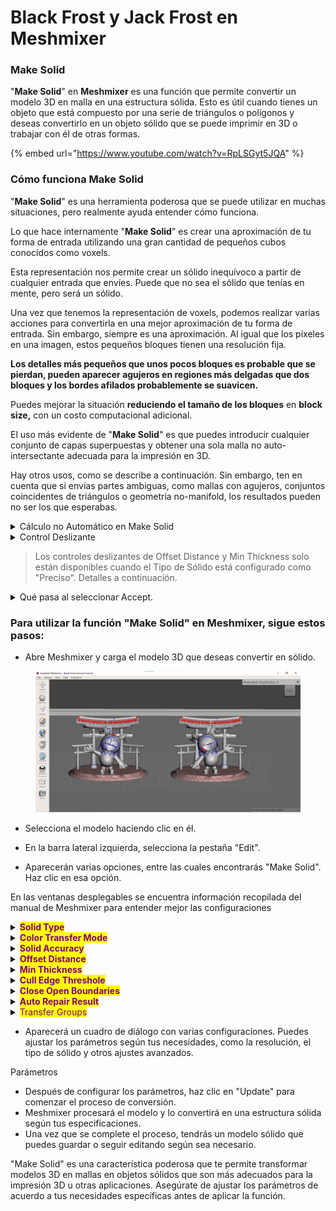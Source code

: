 # Black Frost y Jack Frost en Meshmixer

### **Make Solid**

"**Make Solid**" en **Meshmixer** es una función que permite convertir un modelo 3D en malla en una estructura sólida. Esto es útil cuando tienes un objeto que está compuesto por una serie de triángulos o polígonos y deseas convertirlo en un objeto sólido que se puede imprimir en 3D o trabajar con él de otras formas.

{% embed url="https://www.youtube.com/watch?v=RpLSGyt5JQA" %}

### Cómo funciona Make Solid

"**Make Solid**" es una herramienta poderosa que se puede utilizar en muchas situaciones, pero realmente ayuda entender cómo funciona.

&#x20;Lo que hace internamente "**Make Solid**" es crear una aproximación de tu forma de entrada utilizando una gran cantidad de pequeños cubos conocidos como voxels.&#x20;

Esta representación nos permite crear un sólido inequívoco a partir de cualquier entrada que envíes. Puede que no sea el sólido que tenías en mente, pero será un sólido.

Una vez que tenemos la representación de voxels, podemos realizar varias acciones para convertirla en una mejor aproximación de tu forma de entrada. Sin embargo, siempre es una aproximación. Al igual que los píxeles en una imagen, estos pequeños bloques tienen una resolución fija.&#x20;

**Los detalles más pequeños que unos pocos bloques es probable que se pierdan, pueden aparecer agujeros en regiones más delgadas que dos bloques y los bordes afilados probablemente se suavicen.**

&#x20;Puedes mejorar la situación **reduciendo el tamaño de los bloques** en **block size,** con un costo computacional adicional.

El uso más evidente de "**Make Solid**" es que puedes introducir cualquier conjunto de capas superpuestas y obtener una sola malla no auto-intersectante adecuada para la impresión en 3D.

&#x20;Hay otros usos, como se describe a continuación. Sin embargo, ten en cuenta que si envías partes ambiguas, como mallas con agujeros, conjuntos coincidentes de triángulos o geometría no-manifold, los resultados pueden no ser los que esperabas.

<details>

<summary>Cálculo no Automático en Make Solid</summary>

A diferencia de muchas herramientas en Meshmixer, la vista previa en la herramienta "**Make Solid**" no se recalcula automáticamente al cambiar los parámetros. En algunos casos, esta herramienta puede tardar bastante tiempo en calcularse, por lo que para iniciar una nueva vista previa, debes hacer clic en el botón "**Update**".

&#x20;En la mayoría de los casos, verás una barra de progreso con un botón de **Cancel**, sin embargo, la cancelación no es instantánea, en casos extremos puede tardar uno o dos minutos después de hacer clic en el botón de cancelar para que tenga efecto.

</details>

<details>

<summary>Control Deslizante</summary>

Ten en cuenta que, para las configuraciones de **Solid Accuracy** y **Mesh Density Settings**, se muestra una opción de Tamaño de Celda debajo del control deslizante.

&#x20;Cada uno de estos controles deslizantes especifica una **tasa de muestreo para la superficie**, esencialmente una cantidad de "pasos" en los que se divide el objeto.

&#x20;**Números más altos significan resultados más precisos a expensas de una computación más lenta** y, en el caso de la **Densidad de Malla**, significativamente **más triángulos.**&#x20;

Para un uso ocasional, los controles deslizantes son suficientes, pero si necesitas resultados repetibles, las casillas de Tamaño de Celda, que son editables si haces clic en ellas, son una forma más precisa de definir el tamaño de paso de subdivisión.

</details>

> Los controles deslizantes de Offset Distance y Min Thickness solo están disponibles cuando el Tipo de Sólido está configurado como "Preciso". Detalles a continuación.

<details>

<summary>Qué pasa al seleccionar Accept.</summary>

Cuando aceptas una operación de Crear Sólido, no modificamos el objeto de entrada. En su lugar, el sólido se agrega a la escena como un nuevo objeto de Malla, con "(sólido)" agregado al nombre original del objeto. El objeto original también se oculta, pero puedes volver a mostrarlo en el Explorador de Objetos.

</details>



### Para utilizar la función "**Make Solid**" en **Meshmixer**, sigue estos pasos:

* Abre Meshmixer y carga el modelo 3D que deseas convertir en sólido.

<figure><img src="../../.gitbook/assets/Captura de pantalla 2023-11-06 145602.png" alt=""><figcaption></figcaption></figure>

* Selecciona el modelo haciendo clic en él.



* En la barra lateral izquierda, selecciona la pestaña "Edit".
* Aparecerán varias opciones, entre las cuales encontrarás "Make Solid". Haz clic en esa opción.

En las ventanas desplegables se encuentra información recopilada del manual de Meshmixer para entender mejor las configuraciones

<details>

<summary><mark style="color:purple;"><strong>Solid Type</strong></mark></summary>

![](<../../.gitbook/assets/image (142).png>)

El menú desplegable Tipo de Sólido controla el comportamiento básico de la herramienta Crear Sólido. Hay cuatro modos disponibles, que se describen a continuación. La imagen a continuación muestra un ejemplo con un objeto original (izquierda) que tiene dos capas superpuestas.

<mark style="color:purple;">**Accurate:**</mark> El modo Preciso (arriba a la derecha) toma la aproximación de voxels y calcula un campo de distancias firmado que aproxima el objeto de entrada. Luego, generamos una malla basada en este campo de distancias. Calcular este campo de distancias es significativamente más costoso que el modo Rápido, y en algunos casos, el resultado puede no ser tan bueno como en el modo Rápido (como en nuestro ejemplo a continuación). Sin embargo, el campo de distancias firmado tiene otros usos, como veremos.

<mark style="color:purple;">**Blocky:**</mark> El modo de Bloque (abajo a la derecha) simplemente genera una malla a partir de los cubos de voxels, lo que da como resultado un objeto con aspecto de bloques. Ten en cuenta que a veces pueden existir intersecciones no-manifold en esta malla.

<mark style="color:purple;">**Fast:**</mark> El modo Rápido (arriba a la izquierda) es el modo predeterminado. En este modo, generamos una malla a partir de la aproximación de voxels y luego proyectamos nuevamente los vértices sobre la superficie de entrada. Esto es bastante rápido y funciona bien en casos sencillos, pero la proyección nuevamente puede introducir artefactos en áreas complejas.

<mark style="color:purple;">**Sharp Edge Preserve:**</mark> El modo de Preservación de Bordes Afilados (abajo a la izquierda) se basa en el modo Rápido, pero después de la proyección nuevamente, intentamos recuperar los bordes afilados del objeto de entrada. La forma en que se hace esto es similar al flujo de trabajo de múltiples pasos descrito en la herramienta Editar > Atraer al Objetivo. Este modo puede ser extremadamente lento y aún así no produce resultados perfectos; sin embargo, puedes resolver rápidamente pequeños defectos utilizando Atraer al Objetivo.

</details>

<details>

<summary><mark style="color:purple;"><strong>Color Transfer Mode</strong></mark></summary>

Después de haber remuestreado su malla de entrada, también podemos remuestrear los colores en esas mallas.&#x20;

Actualmente, solo admitimos colores por vértice en la malla sólida. Entonces, si su objeto de entrada tiene colores por vértice, evaluamos el color interpolado por vértice en cada vértice de la malla sólida. Esto se conoce como el modo Vértice a Vértice.&#x20;

Si su objeto de entrada tiene texturas mapeadas por UV, entonces el modo Material a Vértice resultará en que el mapa de color se "cueza" en los colores por vértice en la malla sólida. Se muestra un ejemplo a continuación. La imagen más a la izquierda muestra la malla original texturizada (con muchos agujeros).&#x20;

El del medio es el resultado predeterminado de Crear Sólido. Puede ver muchos artefactos en la camiseta porque la densidad de vértices es bastante baja en comparación con la resolución de la textura. En la imagen más a la derecha, hemos aumentado la densidad de la malla sólida para obtener una aproximación más nítida. Observe que los agujeros también se han llenado de colores.

Después de remuestrear tu malla de entrada, también podemos remuestrear los colores en esas mallas. Actualmente, solo admitimos colores por vértice en la malla sólida. Entonces, si tu objeto de entrada tiene colores por vértice, evaluamos el color interpolado por vértice en cada vértice de la malla sólida. Esto se conoce como el modo Vértice a Vértice. Si tu objeto de entrada tiene texturas mapeadas por UV, entonces el modo Material a Vértice resultará en que el mapa de color se "cueza" en los colores por vértice en la malla sólida. Se muestra un ejemplo a continuación. La imagen más a la izquierda muestra la malla texturizada original (con muchos agujeros). La del medio es el resultado predeterminado de Crear Sólido. Puedes ver muchos artefactos en la camiseta porque la densidad de vértices es bastante baja en comparación con la resolución de la textura. En la imagen más a la derecha, hemos aumentado la densidad de la malla sólida para obtener una aproximación más nítida. Observa que los agujeros también se han llenado de colores.

**No Colors:** El modo Sin Colores desactiva la transferencia de colores.![](<../../.gitbook/assets/image (143).png>)

**Automatic:** El modo Automático es el modo predeterminado. En este modo, se utiliza el modo Material a Vértice si el objeto de entrada tiene texturas mapeadas por UV; de lo contrario, se transfieren los colores por vértice.

**Vertex to Vertex:**

</details>

<details>

<summary><mark style="color:purple;"><strong>Solid Accuracy</strong></mark></summary>

Explicamos anteriormente que "Make Solid" aproxima tu objeto con voxels. Esta aproximación en realidad ocurre dos veces.&#x20;

Primero, voxelizamos la forma utilizando la Precisión Sólida como tasa de muestreo. Luego, usamos un segundo conjunto de voxels para crear una malla de la primera aproximación de voxels. La Densidad de Malla es la tasa de muestreo de esta segunda voxelización. Estas tasas de muestreo pueden ser iguales, pero no es necesario que lo sean.

El ejemplo a continuación muestra el modo Rápido con tasas de sólido/malla de 128/128, 32/128, 128/32 y 32/32.&#x20;

El efecto de reducir la Densidad de Malla es evidente: menos triángulos. Reducir la Precisión del Sólido es un poco menos evidente en este modo debido al paso de reproyección. Sin embargo, incluso en la segunda imagen, podemos ver que se pierden algunos detalles debido al sólido subyacente de baja resolución.

![](<../../.gitbook/assets/image (144).png>)

**Cells Size:**

**Mesh Density:**

</details>

<details>

<summary><mark style="color:purple;"><strong>Offset Distance</strong></mark></summary>

&#x20;Un beneficio significativo del Tipo de Sólido Preciso es que podemos calcular superficies de desplazamiento del campo de distancia firmado que hemos calculado. Esto se hace a través del control deslizante Distancia de Desplazamiento.&#x20;

**Distancias positivas resultan en capas externas** y **distancias negativas crean capas internas.** Utilizamos esta capacidad en la Herramienta Hueca.&#x20;

La precisión de la superficie de desplazamiento está en el orden del ancho de una celda.

&#x20;El desplazamiento sigue siendo un sólido sin auto-intersecciones, lo que es una ventaja sobre nuestra herramienta Editar > Desplazar basada en mallas. Sin embargo, ten en cuenta que si la Creación Sólida original ha perdido características delgadas, la superficie de desplazamiento generalmente tendrá los mismos artefactos.&#x20;

Además, solo calculamos el campo de distancia hasta donde sea necesario, por lo que los desplazamientos grandes tomarán más tiempo en encontrarse que los pequeños.

![](<../../.gitbook/assets/image (145).png>)

</details>

<details>

<summary><mark style="color:purple;"><strong>Min Thickness</strong></mark></summary>

Otra capacidad del Tipo de Sólido Preciso es que podemos intentar engrosar selectivamente regiones delgadas de la entrada utilizando la configuración de Grosor Mínimo. El ejemplo a continuación muestra un modelo de caballo que es bastante pequeño (aproximadamente 25 mm de altura). A este tamaño, las patas son muy delgadas. La imagen de la derecha es la versión Sólida con un grosor mínimo de 1.5 mm. Observa cómo las patas delgadas se han engrosado localmente, pero el cuerpo no ha sido modificado.

![](<../../.gitbook/assets/image (146).png>)

Actualmente, la forma en que logramos este engrosamiento es agregando pequeñas esferas con un diámetro establecido como el grosor mínimo. Esto desafortunadamente puede llevar a artefactos. La imagen a continuación muestra el mismo caballo pero con el Grosor Mínimo configurado en 2.0 mm. Observa cómo las patas se han vuelto bastante abultadas y redondeadas. Esto se debe, por supuesto, a las esferas que hemos agregado. Nuestro algoritmo de detección también puede fallar, como lo ha hecho en la oreja derecha del caballo anteriormente. Esta capacidad es en cierto modo un trabajo en progreso, pero podría resultar útil en algunos casos.

![](<../../.gitbook/assets/image (147).png>)

</details>

<details>

<summary><mark style="color:purple;"><strong>Cull Edge Threshole</strong></mark></summary>

La estrategia que utilizamos para generar la malla a partir de la aproximación sólida que creamos inicialmente produce mallas con muchos triángulos pequeños y delgados. El control deslizante Umbral de Eliminación de Bordes controla un proceso de postprocesamiento que descarta estos bordes diminutos. Eliminamos cualquier borde que sea una fracción de la longitud del borde del voxel. El control deslizante especifica esta fracción, siendo 100 el 25% de la longitud del borde. Ten en cuenta que esta limpieza puede introducir artefactos, especialmente en áreas muy suaves o delgadas. Puedes obtener mejores resultados configurando este valor en 0 y volviendo a generar manualmente la malla utilizando la herramienta Editar > Remesh, aunque será mucho más lento.

![](<../../.gitbook/assets/image (148).png>)

</details>

<details>

<summary><mark style="color:purple;"><strong>Close Open Boundaries</strong></mark></summary>

"Make Solid" funciona mejor con objetos de entrada que son un conjunto de capas cerradas. Sin embargo, también puedes ejecutarlo con mallas que contienen agujeros. En este caso, nuestro comportamiento predeterminado es llenar automáticamente los agujeros antes de intentar crear el sólido, utilizando el modo Mínimo de la herramienta Editar > Borrar y Rellenar. Sin embargo, en el caso especial en el que tu objeto de entrada sea un conjunto de parches de malla abiertos adyacentes, entonces cada límite del parche se tratará como un agujero y se llenará. Esto probablemente producirá resultados terribles, como se muestra en el ejemplo a continuación. En este caso, puedes desmarcar la opción "Cerrar Límites Abiertos" para omitir el paso de llenado de agujeros.

![](<../../.gitbook/assets/image (149).png>)

</details>

<details>

<summary><mark style="color:purple;"><strong>Auto Repair Result</strong></mark></summary>

El algoritmo de malla que utilizamos en "Make Solid" puede, en algunos casos, dejar agujeros pequeños y/o crear algunos bordes no-manifold. Puedes limpiarlos ejecutando el Inspector después. La opción de Reparación Automática del Resultado te ahorra el trabajo y lo hace automáticamente. Sin embargo, a veces puedes desear limpiar estos artefactos manualmente. Y, en casos raros, esta reparación automática puede ser la causa de un bloqueo. Por lo tanto, proporcionamos esta opción para desactivar el postproceso de reparación automática.

</details>

<details>

<summary><mark style="color:purple;">Transfer Groups</mark></summary>

Cuando está habilitada, la opción de Transferir Grupos intenta asignar los grupos de caras de tus objetos de entrada a la malla sólida de salida. Esto se hace de manera similar a la transferencia de color anterior. Para cada triángulo en la malla sólida, encontramos el triángulo más cercano en la malla de entrada y usamos el grupo de caras de ese triángulo. Sin embargo, debido a que los triángulos tienen formas diferentes, esto siempre generará un límite irregular en la malla sólida y, en algunos casos, triángulos desconectados del mismo grupo de caras. Puedes intentar limpiar esto utilizando la opción Seleccionar > Modificar > Suavizar Límite.

![](<../../.gitbook/assets/image (150).png>)

</details>

* Aparecerá un cuadro de diálogo con varias configuraciones. Puedes ajustar los parámetros según tus necesidades, como la resolución, el tipo de sólido y otros ajustes avanzados.

Parámetros

* Después de configurar los parámetros, haz clic en "Update" para comenzar el proceso de conversión.
* Meshmixer procesará el modelo y lo convertirá en una estructura sólida según tus especificaciones.
* Una vez que se complete el proceso, tendrás un modelo sólido que puedes guardar o seguir editando según sea necesario.

"Make Solid" es una característica poderosa que te permite transformar modelos 3D en mallas en objetos sólidos que son más adecuados para la impresión 3D u otras aplicaciones. Asegúrate de ajustar los parámetros de acuerdo a tus necesidades específicas antes de aplicar la función.
